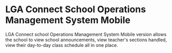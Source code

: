 # LGA Connect School Operations Management System Mobile
LGA Connect school Operations Management System Mobile version allows the school to view school announcements, view teacher's sections handled, view their day-to-day 
class schedule all in one place.
